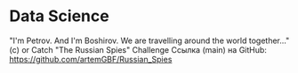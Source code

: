 # Data Science
"I'm Petrov. And I'm Boshirov. We are travelling around the world together..." (с) or Сatch "The Russian Spies" Challenge
Ссылка (main) на GitHub: https://github.com/artemGBF/Russian_Spies
